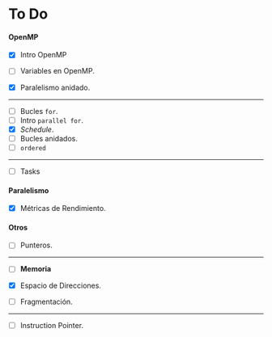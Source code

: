 # To Do

#### OpenMP

- [x] Intro OpenMP

- [ ] Variables en OpenMP.

- [x] Paralelismo anidado.
_____
- [ ] Bucles `for`.
- [ ] Intro `parallel for`.
- [x] *Schedule*.
- [ ] Bucles anidados.
- [ ] `ordered`
_____
- [ ] Tasks

#### Paralelismo

- [x] Métricas de Rendimiento.

#### Otros

- [ ] Punteros.

_____
- [ ] **Memoria**

- [x] Espacio de Direcciones.

- [ ] Fragmentación.
_____

- [ ] Instruction Pointer.



